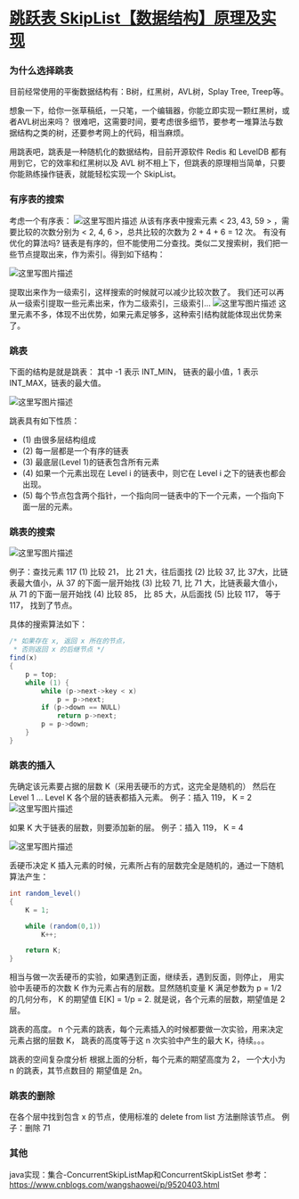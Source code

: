 # [跳跃表 SkipList【数据结构】原理及实现](https://www.cnblogs.com/wangshaowei/p/9520403.html)

### 为什么选择跳表

目前经常使用的平衡数据结构有：B树，红黑树，AVL树，Splay Tree, Treep等。

想象一下，给你一张草稿纸，一只笔，一个编辑器，你能立即实现一颗红黑树，或者AVL树出来吗？ 很难吧，这需要时间，要考虑很多细节，要参考一堆算法与数据结构之类的树，还要参考网上的代码，相当麻烦。

用跳表吧，跳表是一种随机化的数据结构，目前开源软件 Redis 和 LevelDB 都有用到它，它的效率和红黑树以及 AVL 树不相上下，但跳表的原理相当简单，只要你能熟练操作链表，就能轻松实现一个 SkipList。

### 有序表的搜索

考虑一个有序表：
![这里写图片描述](https://img-blog.csdn.net/20160906223329182)
从该有序表中搜索元素 < 23, 43, 59 > ，需要比较的次数分别为 < 2, 4, 6 >，总共比较的次数为 2 + 4 + 6 = 12 次。
有没有优化的算法吗? 链表是有序的，但不能使用二分查找。类似二叉搜索树，我们把一些节点提取出来，作为索引。得到如下结构：

![这里写图片描述](https://img-blog.csdn.net/20160906223251963)

提取出来作为一级索引，这样搜索的时候就可以减少比较次数了。
我们还可以再从一级索引提取一些元素出来，作为二级索引，三级索引…
![这里写图片描述](https://img-blog.csdn.net/20160906223151681)
这里元素不多，体现不出优势，如果元素足够多，这种索引结构就能体现出优势来了。

### 跳表

下面的结构是就是跳表：
其中 -1 表示 INT_MIN， 链表的最小值，1 表示 INT_MAX，链表的最大值。

![这里写图片描述](https://img-blog.csdn.net/20160906222654630)

跳表具有如下性质：
* (1) 由很多层结构组成
* (2) 每一层都是一个有序的链表
* (3) 最底层(Level 1)的链表包含所有元素
* (4) 如果一个元素出现在 Level i 的链表中，则它在 Level i 之下的链表也都会出现。
* (5) 每个节点包含两个指针，一个指向同一链表中的下一个元素，一个指向下面一层的元素。

### 跳表的搜索

![这里写图片描述](https://img-blog.csdn.net/20160906222733148)

例子：查找元素 117
(1) 比较 21， 比 21 大，往后面找
(2) 比较 37, 比 37大，比链表最大值小，从 37 的下面一层开始找
(3) 比较 71, 比 71 大，比链表最大值小，从 71 的下面一层开始找
(4) 比较 85， 比 85 大，从后面找
(5) 比较 117， 等于 117， 找到了节点。

具体的搜索算法如下：

```java
/* 如果存在 x, 返回 x 所在的节点， 
 * 否则返回 x 的后继节点 */  
find(x)   
{  
    p = top;  
    while (1) {  
        while (p->next->key < x)  
            p = p->next;  
        if (p->down == NULL)   
            return p->next;  
        p = p->down;  
    }  
}
```
### 跳表的插入

先确定该元素要占据的层数 K（采用丢硬币的方式，这完全是随机的）
然后在 Level 1 … Level K 各个层的链表都插入元素。
例子：插入 119， K = 2
![这里写图片描述](https://img-blog.csdn.net/20160906222813944)

如果 K 大于链表的层数，则要添加新的层。
例子：插入 119， K = 4

![这里写图片描述](https://img-blog.csdn.net/20160906222836993)

丢硬币决定 K
插入元素的时候，元素所占有的层数完全是随机的，通过一下随机算法产生：

```java
int random_level()  
{  
    K = 1;  

    while (random(0,1))  
        K++;  

    return K;  
} 

```

相当与做一次丢硬币的实验，如果遇到正面，继续丢，遇到反面，则停止，
用实验中丢硬币的次数 K 作为元素占有的层数。显然随机变量 K 满足参数为 p = 1/2 的几何分布，
K 的期望值 E[K] = 1/p = 2. 就是说，各个元素的层数，期望值是 2 层。

跳表的高度。
n 个元素的跳表，每个元素插入的时候都要做一次实验，用来决定元素占据的层数 K，
跳表的高度等于这 n 次实验中产生的最大 K，待续。。。

跳表的空间复杂度分析
根据上面的分析，每个元素的期望高度为 2， 一个大小为 n 的跳表，其节点数目的
期望值是 2n。

### 跳表的删除

在各个层中找到包含 x 的节点，使用标准的 delete from list 方法删除该节点。
例子：删除 71

### 其他
java实现：集合-ConcurrentSkipListMap和ConcurrentSkipListSet
参考：https://www.cnblogs.com/wangshaowei/p/9520403.html

